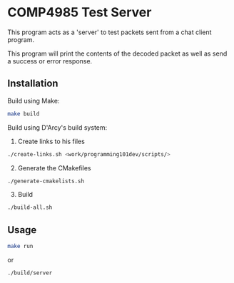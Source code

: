 # COMP4985 Test Server
This program acts as a 'server' to test packets sent from a chat client program.

This program will print the contents of the decoded packet as well as send a success or error response.

## Installation

Build using Make:
```sh
make build
```

Build using D'Arcy's build system:
1. Create links to his files
```sh
./create-links.sh <work/programming101dev/scripts/>
```
2. Generate the CMakefiles
```sh
./generate-cmakelists.sh
```
3. Build
```sh
./build-all.sh
```

## Usage

```sh
make run
```

or

```sh
./build/server
```
